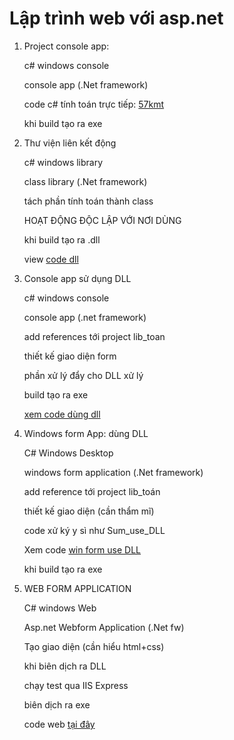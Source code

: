 # Lập trình web với asp.net

1. Project console app: 

   c# windows console

   console app (.Net framework)

   code c# tính toán trực tiếp: [57kmt](57kmt)

   khi build tạo ra exe

2. Thư viện liên kết động

   c# windows library

   class library (.Net framework) 

   tách phần tính toán thành class

   HOẠT ĐỘNG ĐỘC LẬP VỚI NƠI DÙNG

   khi build tạo ra .dll

   view [code dll](lib_toan)

3. Console app sử dụng DLL

   c# windows console
  
   console app (.net framework) 

   add references tới project lib_toan

   thiết kế giao diện form

   phần xử lý đẩy cho DLL xử lý

   build tạo ra exe

   [xem code dùng dll](Sum_use_DLL)

4. Windows form App: dùng DLL

   C# Windows Desktop

   windows form application (.Net framework) 

   add reference tới project lib_toán

   thiết kế giao diện (cần thẩm mĩ)

   code xử ký y sì như Sum_use_DLL

   Xem code [win form use DLL](TinhThueVAT)

   khi build tạo ra exe

5. WEB FORM APPLICATION

   C# windows Web

   Asp.net Webform Application (.Net fw)

   Tạo giao diện (cần hiểu html+css)

   khi biên dịch ra DLL

   chạy test qua IIS Express

   biên dịch ra exe

   code web [tại đây](Web)
   